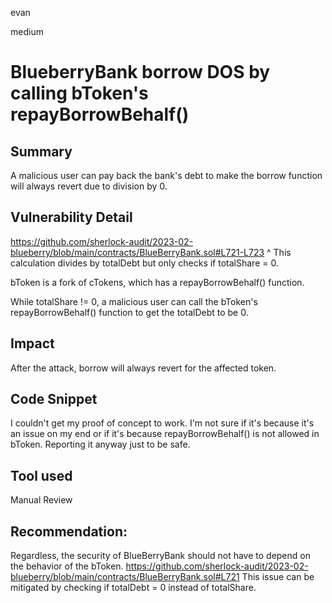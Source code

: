 evan

medium

# BlueberryBank borrow DOS by calling bToken's repayBorrowBehalf()

## Summary
A malicious user can pay back the bank's debt to make the borrow function will always revert due to division by 0.

## Vulnerability Detail
https://github.com/sherlock-audit/2023-02-blueberry/blob/main/contracts/BlueBerryBank.sol#L721-L723
^ This calculation divides by totalDebt but only checks if totalShare = 0. 

bToken is a fork of cTokens, which has a repayBorrowBehalf() function.

While totalShare != 0, a malicious user can call the bToken's repayBorrowBehalf() function to get the totalDebt to be 0.

## Impact
After the attack, borrow will always revert for the affected token.

## Code Snippet
I couldn't get my proof of concept to work. I'm not sure if it's because it's an issue on my end or if it's because repayBorrowBehalf() is not allowed in bToken. Reporting it anyway just to be safe.

## Tool used
Manual Review

## Recommendation:
Regardless, the security of BlueBerryBank should not have to depend on the behavior of the bToken.
https://github.com/sherlock-audit/2023-02-blueberry/blob/main/contracts/BlueBerryBank.sol#L721
This issue can be mitigated by checking if totalDebt = 0 instead of totalShare.
